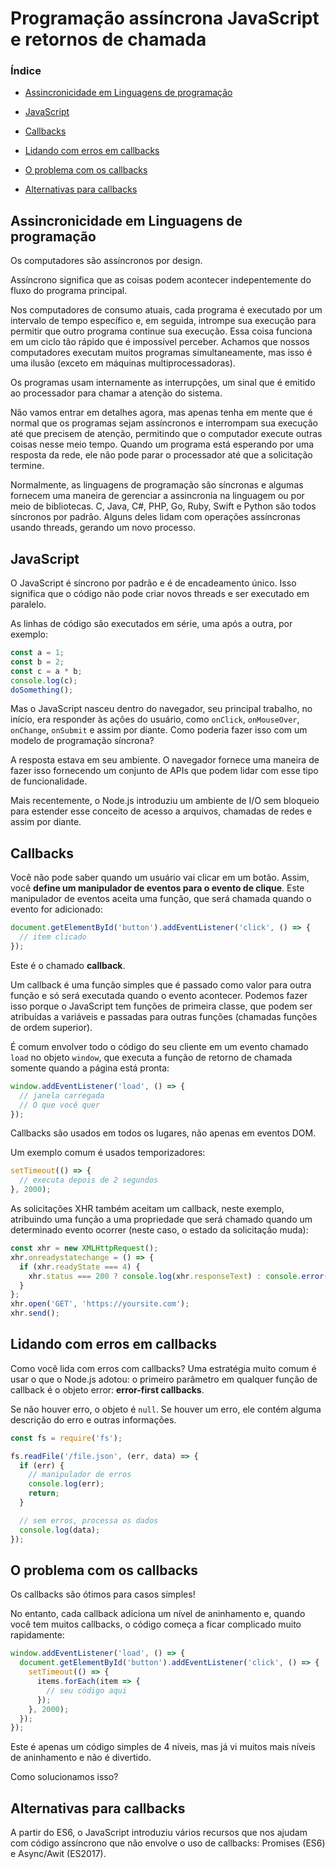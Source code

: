 # Programação assíncrona JavaScript e retornos de chamada

### Índice

- [Assincronicidade em Linguagens de programação]()

- [JavaScript]()

- [Callbacks]()

- [Lidando com erros em callbacks]()

- [O problema com os callbacks]()

- [Alternativas para callbacks]()

## Assincronicidade em Linguagens de programação

Os computadores são assíncronos por design.

Assíncrono significa que as coisas podem acontecer indepentemente do fluxo do programa principal.

Nos computadores de consumo atuais, cada programa é executado por um intervalo de tempo específico e, em seguida, intrompe sua execução para permitir que outro programa continue sua execução. Essa coisa funciona em um ciclo tão rápido que é impossível perceber. Achamos que nossos computadores executam muitos programas simultaneamente, mas isso é uma ilusão (exceto em máquinas multiprocessadoras).

Os programas usam internamente as interrupções, um sinal que é emitido ao processador para chamar a atenção do sistema.

Não vamos entrar em detalhes agora, mas apenas tenha em mente que é normal que os programas sejam assíncronos e interrompam sua execução até que precisem de atenção, permitindo que o computador execute outras coisas nesse meio tempo. Quando um programa está esperando por uma resposta da rede, ele não pode parar o processador até que a solicitação termine.

Normalmente, as linguagens de programação são síncronas e algumas fornecem uma maneira de gerenciar a assincronia na linguagem ou por meio de bibliotecas. C, Java, C#, PHP, Go, Ruby, Swift e Python são todos síncronos por padrão. Alguns deles lidam com operações assíncronas usando threads, gerando um novo processo.

## JavaScript

O JavaScript é síncrono por padrão e é de encadeamento único. Isso significa que o código não pode criar novos threads e ser executado em paralelo.

As linhas de código são executados em série, uma após a outra, por exemplo:

```js
const a = 1;
const b = 2;
const c = a * b;
console.log(c);
doSomething();
```

Mas o JavaScript nasceu dentro do navegador, seu principal trabalho, no início, era responder às ações do usuário, como `onClick`, `onMouseOver`, `onChange`, `onSubmit` e assim por diante. Como poderia fazer isso com um modelo de programação síncrona?

A resposta estava em seu ambiente. O navegador fornece uma maneira de fazer isso fornecendo um conjunto de APIs que podem lidar com esse tipo de funcionalidade.

Mais recentemente, o Node.js introduziu um ambiente de I/O sem bloqueio para estender esse conceito de acesso a arquivos, chamadas de redes e assim por diante.

## Callbacks

Você não pode saber quando um usuário vai clicar em um botão. Assim, você **define um manipulador de eventos para o evento de clique**. Este manipulador de eventos aceita uma função, que será chamada quando o evento for adicionado:

```js
document.getElementById('button').addEventListener('click', () => {
  // item clicado
});
```

Este é o chamado **callback**.

Um callback é uma função simples que é passado como valor para outra função e só será executada quando o evento acontecer. Podemos fazer isso porque o JavaScript tem funções de primeira classe, que podem ser atribuídas a variáveis e passadas para outras funções (chamadas funções de ordem superior).

É comum envolver todo o código do seu cliente em um evento chamado `load` no objeto `window`, que executa a função de retorno de chamada somente quando a página está pronta:

```js
window.addEventListener('load', () => {
  // janela carregada
  // O que você quer
});
```

Callbacks são usados em todos os lugares, não apenas em eventos DOM.

Um exemplo comum é usados temporizadores:

```js
setTimeout(() => {
  // executa depois de 2 segundos
}, 2000);
```

As solicitações XHR também aceitam um callback, neste exemplo, atribuindo uma função a uma propriedade que será chamado quando um determinado evento ocorrer (neste caso, o estado da solicitação muda):

```js
const xhr = new XMLHttpRequest();
xhr.onreadystatechange = () => {
  if (xhr.readyState === 4) {
    xhr.status === 200 ? console.log(xhr.responseText) : console.error('error');
  }
};
xhr.open('GET', 'https://yoursite.com');
xhr.send();
```

## Lidando com erros em callbacks

Como você lida com erros com callbacks? Uma estratégia muito comum é usar o que o Node.js adotou: o primeiro parâmetro em qualquer função de callback é o objeto error: **error-first callbacks**.

Se não houver erro, o objeto é `null`. Se houver um erro, ele contém alguma descrição do erro e outras informações.

```js
const fs = require('fs');

fs.readFile('/file.json', (err, data) => {
  if (err) {
    // manipulador de erros
    console.log(err);
    return;
  }

  // sem erros, processa os dados
  console.log(data);
});
```

## O problema com os callbacks

Os callbacks são ótimos para casos simples!

No entanto, cada callback adiciona um nível de aninhamento e, quando você tem muitos callbacks, o código começa a ficar complicado muito rapidamente:

```js
window.addEventListener('load', () => {
  document.getElementById('button').addEventListener('click', () => {
    setTimeout(() => {
      items.forEach(item => {
        // seu código aqui
      });
    }, 2000);
  });
});
```

Este é apenas um código simples de 4 níveis, mas já vi muitos mais níveis de aninhamento e não é divertido.

Como solucionamos isso?

## Alternativas para callbacks

A partir do ES6, o JavaScript introduziu vários recursos que nos ajudam com código assíncrono que não envolve o uso de callbacks: Promises (ES6) e Async/Awit (ES2017).
